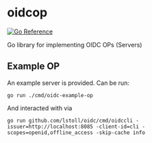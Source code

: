 # oidcop

[![Go Reference](https://pkg.go.dev/badge/github.com/lstoll/oidcop.svg)](https://pkg.go.dev/github.com/lstoll/oidcop)

Go library for implementing OIDC OPs (Servers)

## Example OP

An example server is provided. Can be run:

```
go run ./cmd/oidc-example-op
```

And interacted with via

```
go run github.com/lstoll/oidc/cmd/oidccli -issuer=http://localhost:8085 -client-id=cli -scopes=openid,offline_access -skip-cache info
```
